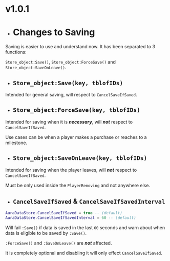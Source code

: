 # v1.0.1

- # Changes to Saving

Saving is easier to use and understand now. It has been separated to 3 functions:

```Store_object:Save()```, ```Store_object:ForceSave()``` and ```Store_object:SaveOnLeave()```.

- ## ```Store_object:Save(key, tblofIDs)```

Intended for general saving, will respect to ```CancelSaveIfSaved```.

- ## ```Store_object:ForceSave(key, tblofIDs)```

Intended for saving when it is ***necessary***, will ***not*** respect to ```CancelSaveIfSaved```.

Use cases can be when a player makes a purchase or reaches to a milestone. 

- ## ```Store_object:SaveOnLeave(key, tblofIDs)```

Intended for saving when the player leaves, will ***not*** respect to ```CancelSaveIfSaved```.

Must be only used inside the ```PlayerRemoving``` and not anywhere else.

- ## ```CancelSaveIfSaved``` & ```CancelSaveIfSavedInterval```

```lua
AuraDataStore.CancelSaveIfSaved = true -- (default)
AuraDataStore.CancelSaveIfSavedInterval = 60 -- (default)
```

Will fail ```:Save()``` if data is saved in the last ```60``` seconds and warn about when data is eligible to be saved by ```:Save()```. 

```:ForceSave()``` and ```:SaveOnLeave()``` are ***not*** affected.

It is completely optional and disabling it will only effect ```CancelSaveIfSaved```.